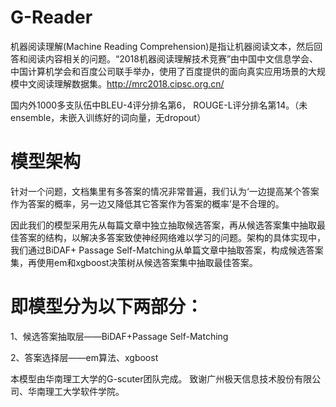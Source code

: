 # G-Reader
机器阅读理解(Machine Reading Comprehension)是指让机器阅读文本，然后回答和阅读内容相关的问题。“2018机器阅读理解技术竞赛”由中国中文信息学会、中国计算机学会和百度公司联手举办，使用了百度提供的面向真实应用场景的大规模中文阅读理解数据集。http://mrc2018.cipsc.org.cn/

国内外1000多支队伍中BLEU-4评分排名第6， ROUGE-L评分排名第14。（未ensemble，未嵌入训练好的词向量，无dropout）


# 模型架构
针对一个问题，文档集里有多答案的情况非常普遍，我们认为‘一边提高某个答案作为答案的概率，另一边又降低其它答案作为答案的概率’是不合理的。

因此我们的模型采用先从每篇文章中独立抽取候选答案，再从候选答案集中抽取最佳答案的结构，以解决多答案致使神经网络难以学习的问题。架构的具体实现中，我们通过BiDAF+ Passage Self-Matching从单篇文章中抽取答案，构成候选答案集，再使用em和xgboost决策树从候选答案集中抽取最佳答案。
# 即模型分为以下两部分：
1、候选答案抽取层——BiDAF+Passage Self-Matching

2、答案选择层——em算法、xgboost 


本模型由华南理工大学的G-scuter团队完成。
致谢广州极天信息技术股份有限公司、华南理工大学软件学院。
